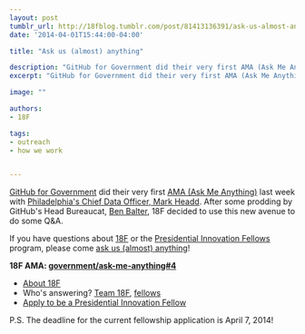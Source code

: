 ```yaml
---
layout: post
tumblr_url: http://18fblog.tumblr.com/post/81413136391/ask-us-almost-anything
date: '2014-04-01T15:44:00-04:00'

title: "Ask us (almost) anything"

description: "GitHub for Government did their very first AMA (Ask Me Anything) last week with Philadelphia's Chief Data Officer, Mark Headd. After some prodding by GitHub's Head Bureaucat, Ben Balter, 18F decided to use this new avenue to do some Q and A."
excerpt: "GitHub for Government did their very first AMA (Ask Me Anything) last week with Philadelphia's Chief Data Officer, Mark Headd. After some prodding by GitHub's Head Bureaucat, Ben Balter, 18F decided to use this new avenue to do some Q and A."

image: ""

authors:
- 18F

tags:
- outreach
- how we work


---
```


[GitHub for Government](https://github.com/government) did their very
first [AMA (Ask Me
Anything)](https://github.com/government/ask-me-anything) last week with
[Philadelphia's Chief Data Officer, Mark
Headd](https://github.com/government/ask-me-anything/issues/1). After
some prodding by GitHub's Head Bureaucat, [Ben
Balter](https://github.com/benbalter), 18F decided to use this new
avenue to do some Q&A.

If you have questions about [18F](https://18f.gsa.gov/) or the
[Presidential Innovation Fellows](https://wh.gov/innovationfellows)
program, please come [ask us (almost)
anything](https://github.com/government/ask-me-anything/issues/4)!

**18F AMA:
[government/ask-me-anything\#4](https://github.com/government/ask-me-anything/issues/4 "18F: newly-launched initiative to bring effective, user-centric digital services to the federal government")**

-   [About
    18F](https://18f.gsa.gov/18f/team/culture/2014/03/19/hello-world-we-are-18f/)
-   Who's answering? [Team 18F](https://18f.gsa.gov/#team),
    [fellows](https://www.whitehouse.gov/innovationfellows/meet-the-fellows)
-   [Apply to be a Presidential Innovation Fellow](https://pif.gsa.gov/)

P.S. The deadline for the current fellowship application is April 7,
2014!
